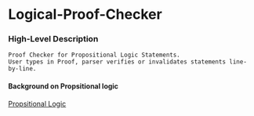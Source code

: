 Logical-Proof-Checker
=====================

### High-Level Description ###
``` 
Proof Checker for Propositional Logic Statements.
User types in Proof, parser verifies or invalidates statements line-by-line.
```  


#### Background on Propsitional logic ####
[Propsitional Logic](http://inst.eecs.berkeley.edu/~cs61bl/su13/projects/proj2/prop.logic.html)

